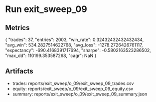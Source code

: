 # Run exit_sweep_09

## Metrics
{
  "trades": 37,
  "entries": 2003,
  "win_rate": 0.32432432432432434,
  "avg_win": 534.2827514622768,
  "avg_loss": -1278.2726426761117,
  "expectancy": -690.4168391717694,
  "sharpe": -0.5802163523286502,
  "max_dd": 110199.353587268,
  "cagr": NaN
}

## Artifacts
- trades: reports/exit_sweep/o_09/exit_sweep_09_trades.csv
- equity: reports/exit_sweep/o_09/exit_sweep_09_equity.csv
- summary: reports/exit_sweep/o_09/exit_sweep_09_summary.json